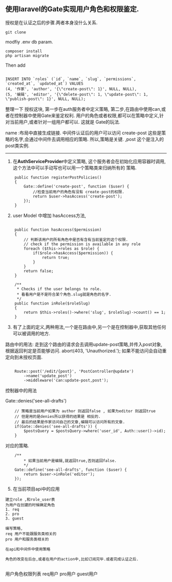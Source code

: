 ## 使用laravel的Gate实现用户角色和权限鉴定.

授权是在认证之后的步骤.两者本身没什么关系.

```
git clone
```

modfiy .env db param.

```
composer install
php artisan migrate
```

Then add 
```

INSERT INTO `roles` (`id`, `name`, `slug`, `permissions`, `created_at`, `updated_at`) VALUES
(4, '作家', 'author', '{\"create-post\": 1}', NULL, NULL),
(5, '编辑', 'editor', '{\"delete-post\": 1, \"update-post\": 1, \"publish-post\": 1}', NULL, NULL);

```

整理一下 授权这块, 第一步在auth服务者中定义策略,
第二步,在路由中使用can,或者在控制器中使用Gate来鉴定权利.
用户的角色或者权限,都可以在策略中定义,针对当前用户,或者针对一组用户都可以.
这就是 Gate的玩法.

name :布局中直接生成链接.
中间件认证后的用户可以访问
create-post 这些是策略的名字,会通过中间件去调用相应的策略.
所以,策略是关键.
,post 这个是注入的 post类实例.



-----
1. 在**AuthServiceProvider**中定义策略, 这个服务者会在初始化应用容器时调用, 这个方法中可以手动写也可以用一个策略类来归纳所有的
策略.

```
    public function registerPostPolicies()
    {
        Gate::define('create-post', function ($user) {
            //检查当前用户的角色有没有 create-post的权限.
            return $user->hasAccess('create-post');
        });
    }
```

2. user Model 中增加 hasAccess方法,

```

    public function hasAccess($permission)
    {
        // 判断该用户的所有角色中是否有含有当前鉴定的这个权限.
        // check if the permission is available in any role
        foreach ($this->roles as $role) {
            if($role->hasAccess($permission)) {
                return true;
            }
        }
        return false;
    }

    /**
     * Checks if the user belongs to role.
     * 看看用户是不是符合某个角色.slug就是角色的名字.
     */
    public function inRole($roleSlug)
    {
        return $this->roles()->where('slug', $roleSlug)->count() == 1;
    }

```


3. 有了上面的定义,两种用法,一个是在路由中,另一个是在控制器中,获取其他任何可以被调用的地方.

路由中的用法: 走到这个路由的请求会去调用update-post策略,并传入post对象,根据返回判定是否能够访问.
abort(403, 'Unauthorized.'); 如果不能访问会自动重定向到未授权页面.

```

    Route::post('/edit/{post}', 'PostController@update')
        ->name('update_post')
        ->middleware('can:update-post,post');

```

控制器中的用法

Gate::denies('see-all-drafts')

```
    // 策略是当前用户如果为 author 则返回false , 如果为editor 则返回true
    // 但是用的是denies所以获得的结果是 相反的.
    // 最后的结果是作家访问自己的文章,编辑可以访问所有的文章.
    if(Gate::denies('see-all-drafts')) {
        $postsQuery = $postsQuery->where('user_id', Auth::user()->id);
    }

```
对应的策略.
```
    /**
        * 如果当前用户是编辑,就返回true,否则返回false.
        */
    Gate::define('see-all-drafts', function ($user) {
        return $user->inRole('editor');
    });
```

5. 在当前项目api中的应用


```
建立role ,和role_user表
为用户在创建的时候确定角色
1. req
2. pro
3. guest

编写策略,
req 用户不能跟服务类相关的
pro 用户和服务类相关的

在api和中间件中使用策略

角色的改变在后台,或者在用户的action中,比如订阅完毕.或者完成认证之后.


```
用户角色权限列表
req用户 pro用户 guest用户
